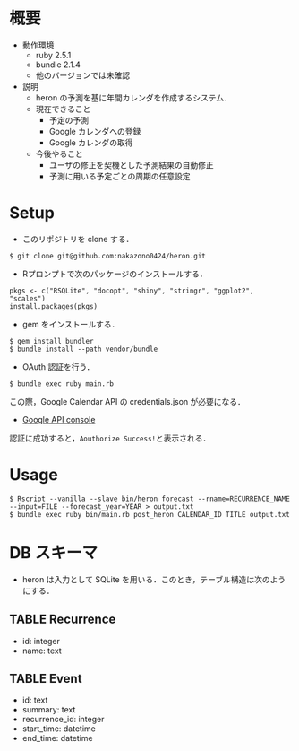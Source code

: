 # 概要
+ 動作環境
  + ruby 2.5.1
  + bundle 2.1.4
  + 他のバージョンでは未確認
+ 説明
  + heron の予測を基に年間カレンダを作成するシステム．
  + 現在できること
    + 予定の予測
    + Google カレンダへの登録
    + Google カレンダの取得
  + 今後やること
    + ユーザの修正を契機とした予測結果の自動修正
    + 予測に用いる予定ごとの周期の任意設定
  
# Setup
+ このリポジトリを clone する．
```
$ git clone git@github.com:nakazono0424/heron.git
```
+ Rプロンプトで次のパッケージのインストールする．
```
pkgs <- c("RSQLite", "docopt", "shiny", "stringr", "ggplot2", "scales")
install.packages(pkgs)
```
+ gem をインストールする．
```
$ gem install bundler
$ bundle install --path vendor/bundle
```
+ OAuth 認証を行う．
```
$ bundle exec ruby main.rb
```
  この際，Google Calendar API の credentials.json が必要になる．
  + [Google API console](https://console.developers.google.com)
  
  認証に成功すると，`Aouthorize Success!`と表示される．

# Usage
```
$ Rscript --vanilla --slave bin/heron forecast --rname=RECURRENCE_NAME --input=FILE --forecast_year=YEAR > output.txt
$ bundle exec ruby bin/main.rb post_heron CALENDAR_ID TITLE output.txt
```

# DB スキーマ
+ heron は入力として SQLite を用いる．このとき，テーブル構造は次のようにする．
## TABLE Recurrence
  + id: integer
  + name: text
## TABLE Event
  + id: text
  + summary: text
  + recurrence_id: integer
  + start_time: datetime
  + end_time: datetime
